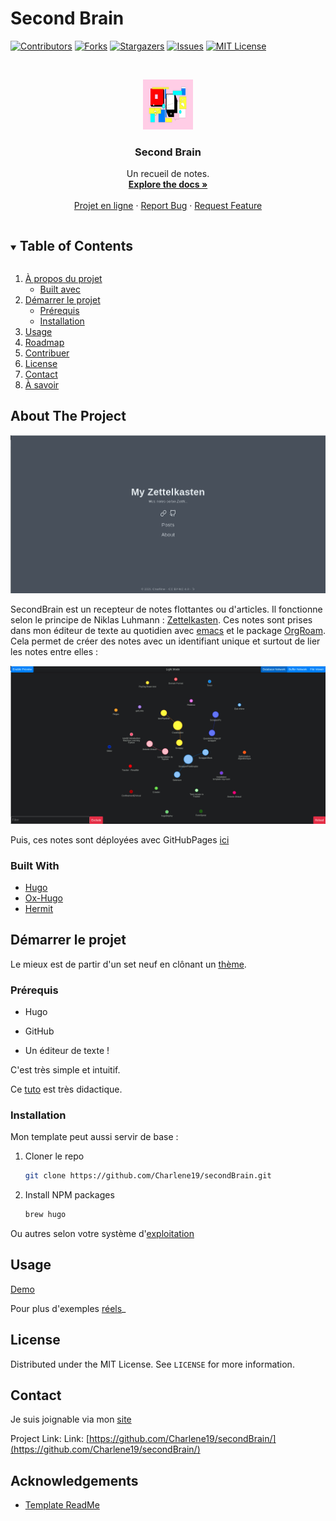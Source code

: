 # Second Brain
<!--
*** Thanks for checking out the Best-README-Template. If you have a suggestion
*** that would make this better, please fork the repo and create a pull request
*** or simply open an issue with the tag "enhancement".
*** Thanks again! Now go create something AMAZING! :D
***
***
***
*** To avoid retyping too much info. Do a search and replace for the following:
*** github_username, repo_name, twitter_handle, email, project_title, project_description
-->



<!-- PROJECT SHIELDS -->
<!--
*** I'm using markdown "reference style" links for readability.
*** Reference links are enclosed in brackets [ ] instead of parentheses ( ).
*** See the bottom of this document for the declaration of the reference variables
*** for contributors-url, forks-url, etc. This is an optional, concise syntax you may use.
*** https://www.markdownguide.org/basic-syntax/#reference-style-links
-->
[![Contributors][contributors-shield]][contributors-url]
[![Forks][forks-shield]][forks-url]
[![Stargazers][stars-shield]][stars-url]
[![Issues][issues-shield]][issues-url]
[![MIT License][license-shield]][license-url]




<!-- PROJECT LOGO -->
<br />
<p align="center">
  <a href="https://github.com/Charlene19/secondeBrain">
    <img src="https://github.com/Charlene19/secondBrain/blob/master/static/img/sdbn.png" alt="Logo" width="80" height="80">
  </a>

  <h3 align="center">Second Brain</h3>

  <p align="center">
    Un recueil de notes.
    <br />
    <a href="https://github.com/Charlene19/secondBrain"><strong>Explore the docs »</strong></a>
    <br />
    <br />
    <a href="https://charlene19.github.io/secondBrain/posts/">Projet en ligne</a>
    ·
    <a href="https://github.com/Charlene19/secondBrain/issues">Report Bug</a>
    ·
    <a href="href="https://github.com/Charlene19/secondeBrain/issues">Request Feature</a>
  </p>
</p>



<!-- TABLE OF CONTENTS -->
<details open="open">
  <summary><h2 style="display: inline-block">Table of Contents</h2></summary>
  <ol>
    <li>
      <a href="#about-the-project">À propos du projet</a>
      <ul>
        <li><a href="#built-with">Built avec</a></li>
      </ul>
    </li>
    <li>
      <a href="#getting-started">Démarrer le projet</a>
      <ul>
        <li><a href="#prérequis">Prérequis</a></li>
        <li><a href="#installation">Installation</a></li>
      </ul>
    </li>
    <li><a href="#usage">Usage</a></li>
    <li><a href="#roadmap">Roadmap</a></li>
    <li><a href="#contributing">Contribuer</a></li>
    <li><a href="#license">License</a></li>
    <li><a href="#contact">Contact</a></li>
    <li><a href="#acknowledgements">À savoir</a></li>
  </ol>
</details>



<!-- ABOUT THE PROJECT -->
## About The Project

![Product Name Screen Shot](https://github.com/Charlene19/secondBrain/blob/master/static/img/Zettl1.png)

SecondBrain est un recepteur de notes flottantes ou d'articles. Il fonctionne selon le principe de Niklas Luhmann : [Zettelkasten](https://organisologie.com/prise-de-note/#:~:text=Niklas%20Luhmann%20a%20invent%C3%A9%20la%20m%C3%A9thode%20Zettelkasten).
Ces notes sont prises dans mon éditeur de texte au quotidien avec [emacs](https://www.gnu.org/software/emacs/) et le package [OrgRoam](https://github.com/org-roam/org-roam).
Cela permet de créer des notes avec un identifiant unique et surtout de lier les notes entre elles : 

![OrgRoamServer](https://github.com/Charlene19/secondBrain/blob/master/static/img/orgRoamServer.png)

Puis, ces notes sont déployées avec GitHubPages [ici](https://charlene19.github.io/secondBrain/)

### Built With

* [Hugo](https://gohugo.io/)
* [Ox-Hugo](https://ox-hugo.scripter.co/)
* [Hermit](https://themes.gohugo.io/hermit/)


<!-- GETTING STARTED -->
## Démarrer le projet

Le mieux est de partir d'un set neuf en clônant un [thème](https://themes.gohugo.io/).

### Prérequis

* Hugo

* GitHub 

* Un éditeur de texte !

C'est très simple et intuitif. 

Ce [tuto](https://dev.to/usamasubhani/setup-a-blog-with-hugo-and-github-pages-562n) est très didactique. 

### Installation

Mon template peut aussi servir de base :

1. Cloner le repo
   ```sh
   git clone https://github.com/Charlene19/secondBrain.git
   ```
2. Install NPM packages
   ```sh
   brew hugo
   ```
Ou autres selon votre système d'[exploitation](https://gohugo.io/getting-started/installing/) 


<!-- USAGE EXAMPLES -->
## Usage

[Demo](https://charlene19.github.io/secondBrain/)

Pour plus d'exemples [réels](https://ox-hugo.scripter.co/doc/examples/)_



<!-- LICENSE -->
## License

Distributed under the MIT License. See `LICENSE` for more information.



<!-- CONTACT -->
## Contact

Je suis joignable via mon [site](https://charlene19.github.io/)


Project Link:  Link: [https://github.com/Charlene19/secondBrain/](https://github.com/Charlene19/secondBrain/)


<!-- ACKNOWLEDGEMENTS -->
## Acknowledgements

* [Template ReadMe](https://github.com/Charlene19/Best-README-Template/edit/master/README.md)





<!-- MARKDOWN LINKS & IMAGES -->
<!-- https://www.markdownguide.org/basic-syntax/#reference-style-links -->
[contributors-shield]: https://img.shields.io/github/contributors/Charlene19/Best-README-Template.svg?style=for-the-badge
[contributors-url]: https://github.com/Charlene19/secondBrain/graphs/contributors
[forks-shield]: https://img.shields.io/github/forks/Charlene19/Best-README-Template.svg?style=for-the-badge
[forks-url]: https://github.com/Charlene19/secondBrain/network/members
[stars-shield]: https://img.shields.io/github/stars/Charlene19/Best-README-Template.svg?style=for-the-badge
[stars-url]: https://github.com/Charlene19/secondBrain/stargazers
[issues-shield]: https://img.shields.io/github/issues/Charlene19/Best-README-Template.svg?style=for-the-badge
[issues-url]: https://github.com/github_username/repo/issues
[license-shield]: https://img.shields.io/github/license/Charlene19/Best-README-Template.svg?style=for-the-badge
[license-url]: https://github.com/github_username/repo/blob/master/LICENSE.txt

